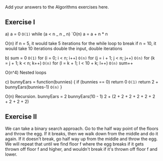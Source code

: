 Add your answers to the Algorithms exercises here.

## Exercise I

a) a = 0 `O(1)`
while (a < n _ n _ n) `O(n)
a = a + n \* n

O(n)
if n = 5, it would take 5 iterations for the while loop to break
if n = 10, it would take 10 iterations
double the input, double iterations

b) sum = 0 `O(1)`
for (i = 0; i < n; i++) `O(n)`
for (j = i + 1; j < n; j++) `O(n)`
for (k = j + 1; k < n; k++) `O(n)`
for (l = k + 1; l < 10 + k; l++) `O(n)`
sum++

O(n^4)
Nested loops

c) bunnyEars = function(bunnies) {
if (bunnies == 0) return 0 `O(1)`
return 2 + bunnyEars(bunnies-1) `O(n)`
}

O(n)
Recursion.
bunnyEars = 2
bunnyEars(10 - 1)
2 + (2 + 2 + 2 + 2 + 2 + 2 + 2 + 2 + 2)

## Exercise II

We can take a binary search approach. Go to the half way point of the floors and throw the egg. If it breaks, then we walk down from the middle and do it again. If it doesn't break, go half way up from the middle and throw the egg.
We will repeat that until we find floor f where the egg breaks if it gets thrown off floor f and higher, and wouldn't break if it's thrown off floor f and lower.
